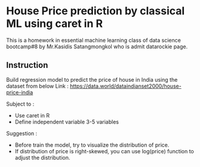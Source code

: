 # House Price prediction by classical ML using caret in R
This is a homework in essential machine learning class of data science bootcamp#8 by Mr.Kasidis Satangmongkol who is admit datarockie page.

## Instruction
Build regression model to predict the price of house in India using the dataset from below
Link : https://data.world/dataindianset2000/house-price-india

Subject to :
- Use caret in R
- Define independent variable 3-5 variables

Suggestion :
- Before train the model, try to visualize the distribution of price.
- If distribution of price is right-skewed, you can use log(price) function to adjust the distribution.
